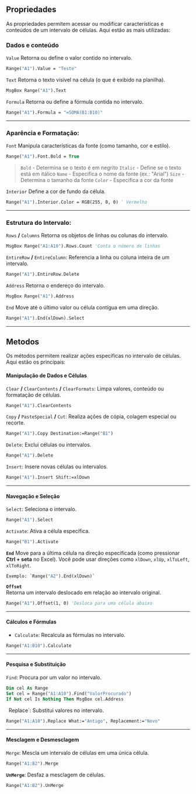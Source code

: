 ## Propriedades
As propriedades permitem acessar ou modificar características e conteúdos de um intervalo de células. Aqui estão as mais utilizadas:

### Dados e conteúdo
`Value` Retorna ou define o valor contido no intervalo.
```vb
Range("A1").Value = "Teste"
```

`Text` Retorna o texto visível na célula (o que é exibido na planilha).
```vb
MsgBox Range("A1").Text
```

`Formula` Retorna ou define a fórmula contida no intervalo.
```vb
Range("A1").Formula = "=SOMA(B1:B10)"
```

---
### Aparência e Formatação:
`Font` Manipula características da fonte (como tamanho, cor e estilo).
```vb
Range("A1").Font.Bold = True
```
>`Bold` - Determina se o texto é em negrito
>`Italic` - Define se o texto está em itálico
>`Name` - Especifica o nome da fonte (ex.: "Arial")
>`Size` - Determina o tamanho da fonte
>`Color` - Especifica a cor da fonte

`Interior` Define a cor de fundo da célula.
```vb
Range("A1").Interior.Color = RGB(255, 0, 0) ' Vermelho
```

---
### Estrutura do Intervalo:

`Rows` **/** `Columns` Retorna os objetos de linhas ou colunas do intervalo.
```vb
MsgBox Range("A1:A10").Rows.Count 'Conta o número de linhas
```

`EntireRow` **/** `EntireColumn`: Referencia a linha ou coluna inteira de um intervalo.
```vb
Range("A1").EntireRow.Delete
```

`Address` Retorna o endereço do intervalo.
```vb
MsgBox Range("A1").Address
```

`End` Move até o último valor ou célula contígua em uma direção.
```vb
Range("A1").End(xlDown).Select
```

---

## Metodos
Os métodos permitem realizar ações específicas no intervalo de células. Aqui estão os principais:

#### Manipulação de Dados e Células

`Clear` **/** `ClearContents` **/** `ClearFormats`:
Limpa valores, conteúdo ou formatação de células.
```vb
Range("A1").ClearContents
```


`Copy` **/** `PasteSpecial` **/** `Cut`:
Realiza ações de cópia, colagem especial ou recorte.
```vb
Range("A1").Copy Destination:=Range("B1")
```


`Delete`: Exclui células ou intervalos.
```vb
Range("A1").Delete
```


`Insert`: Insere novas células ou intervalos.
```vb
Range("A1").Insert Shift:=xlDown
```

---
#### Navegação e Seleção

`Select`: Seleciona o intervalo.
```vb
Range("A1").Select
```

`Activate`: Ativa a célula específica.
```vb
Range("B1").Activate
```

**`End`**  Move para a última célula na direção especificada (como pressionar **Ctrl + seta** no Excel). Você pode usar direções como `xlDown`, `xlUp`, `xlToLeft`, `xlToRight`.
```vb
Exemplo: `Range("A2").End(xlDown)`
```

**`Offset`**  
Retorna um intervalo deslocado em relação ao intervalo original.

```vb
Range("A1").Offset(1, 0) 'Desloca para uma célula abaixo
```



---
#### Cálculos e Fórmulas

- `Calculate`: Recalcula as fórmulas no intervalo.
```vb
Range("A1:B10").Calculate
```

---
#### Pesquisa e Substituição

`Find`: Procura por um valor no intervalo.
```vb
Dim cel As Range
Set cel = Range("A1:A10").Find("ValorProcurado")
If Not cel Is Nothing Then MsgBox cel.Address
```

`
`Replace`: Substitui valores no intervalo.
```vb
Range("A1:A10").Replace What:="Antigo", Replacement:="Novo"
```

---
#### Mesclagem e Desmesclagem

`Merge`: Mescla um intervalo de células em uma única célula.
```vb
Range("A1:B2").Merge
```

**`UnMerge`**: Desfaz a mesclagem de células.
```vb
Range("A1:B2").UnMerge
```
